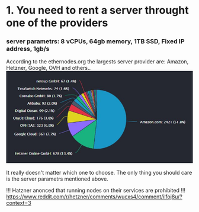 # 1. You need to rent a server throught one of the providers

### server parametrs: 8 vCPUs, 64gb memory, 1TB SSD, Fixed IP address, 1gb/s

According to the ethernodes.org the largests server provider are: Amazon, Hetzner, Google, OVH and others..
![](https://github.com/NM005/How-to-run-TON-Validators-Nominators-pool-/blob/a9762ccc68910202dbfcd136fa521dd9b0b30d85/images/server-providers.jpg)

It really doesn't matter which one to choose. The only thing you should care is the server parametrs mentioned above.

!!! Hatzner anonced that running nodes on their services are prohibited !!!
https://www.reddit.com/r/hetzner/comments/wucxs4/comment/ilfoj8u/?context=3
